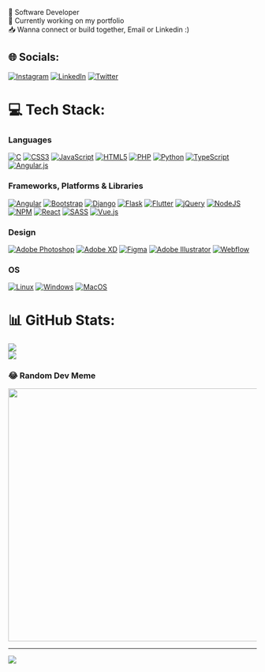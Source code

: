 <!-- ### Hi there 👋 -->

<!-- # 👾 About Me: -->
👾 Software Developer<br>
💼 Currently working on my portfolio<br>
📥 Wanna connect or build together, Email or Linkedin :)


## 🌐 Socials:
[![Instagram](https://img.shields.io/badge/Instagram-%23E4405F.svg?logo=Instagram&logoColor=white)](https://instagram.com/x33zp.web?igshid=OGQ5ZDc2ODk2ZA==) 
[![LinkedIn](https://img.shields.io/badge/LinkedIn-%230077B5.svg?logo=linkedin&logoColor=white)](https://www.linkedin.com/in/zubby-peculiar-379809222) 
[![Twitter](https://img.shields.io/badge/Twitter-%231DA1F2.svg?logo=Twitter&logoColor=white)](https://twitter.com/x33zp_web) 

# 💻 Tech Stack:
### Languages
[![C](https://img.shields.io/badge/c-%2300599C.svg?style=plastic&logo=c&logoColor=white)](https://github.com/zubbypeculiar) 
[![CSS3](https://img.shields.io/badge/css3-%231572B6.svg?style=plastic&logo=css3&logoColor=white)](https://github.com/zubbypeculiar) 
[![JavaScript](https://img.shields.io/badge/javascript-%23323330.svg?style=plastic&logo=javascript&logoColor=%23F7DF1E)](https://github.com/zubbypeculiar) 
[![HTML5](https://img.shields.io/badge/html5-%23E34F26.svg?style=plastic&logo=html5&logoColor=white)](https://github.com/zubbypeculiar) 
[![PHP](https://img.shields.io/badge/php-%23777BB4.svg?style=plastic&logo=php&logoColor=white)](https://github.com/zubbypeculiar) 
[![Python](https://img.shields.io/badge/python-3670A0?style=plastic&logo=python&logoColor=ffdd54)](https://github.com/zubbypeculiar) 
[![TypeScript](https://img.shields.io/badge/typescript-%23007ACC.svg?style=plastic&logo=typescript&logoColor=white)](https://github.com/zubbypeculiar) 
[![Angular.js](https://img.shields.io/badge/angular.js-%23E23237.svg?style=plastic&logo=angularjs&logoColor=white)](https://github.com/zubbypeculiar) 

### Frameworks, Platforms & Libraries
[![Angular](https://img.shields.io/badge/angular-%23DD0031.svg?style=plastic&logo=angular&logoColor=white)](https://github.com/zubbypeculiar) 
[![Bootstrap](https://img.shields.io/badge/bootstrap-%23563D7C.svg?style=plastic&logo=bootstrap&logoColor=white)](https://github.com/zubbypeculiar) 
[![Django](https://img.shields.io/badge/django-%23092E20.svg?style=plastic&logo=django&logoColor=white)](https://github.com/zubbypeculiar) 
[![Flask](https://img.shields.io/badge/flask-%23000.svg?style=plastic&logo=flask&logoColor=white)](https://github.com/zubbypeculiar) 
[![Flutter](https://img.shields.io/badge/Flutter-%2302569B.svg?style=plastic&logo=Flutter&logoColor=white)](https://github.com/zubbypeculiar) 
[![jQuery](https://img.shields.io/badge/jquery-%230769AD.svg?style=plastic&logo=jquery&logoColor=white)](https://github.com/zubbypeculiar) 
[![NodeJS](https://img.shields.io/badge/node.js-6DA55F?style=plastic&logo=node.js&logoColor=white)](https://github.com/zubbypeculiar) 
[![NPM](https://img.shields.io/badge/NPM-%23000000.svg?style=plastic&logo=npm&logoColor=white)](https://github.com/zubbypeculiar) 
[![React](https://img.shields.io/badge/react-%2320232a.svg?style=plastic&logo=react&logoColor=%2361DAFB)](https://github.com/zubbypeculiar) 
[![SASS](https://img.shields.io/badge/SASS-hotpink.svg?style=plastic&logo=SASS&logoColor=white)](https://github.com/zubbypeculiar) 
[![Vue.js](https://img.shields.io/badge/vuejs-%2335495e.svg?style=plastic&logo=vuedotjs&logoColor=%234FC08D)](https://github.com/zubbypeculiar) 

### Design
[![Adobe Photoshop](https://img.shields.io/badge/adobephotoshop-%2331A8FF.svg?style=plastic&logo=adobephotoshop&logoColor=white)](https://github.com/zubbypeculiar)
[![Adobe XD](https://img.shields.io/badge/Adobe%20XD-470137?style=plastic&logo=Adobe%20XD&logoColor=#FF61F6)](https://github.com/zubbypeculiar)
[![Figma](https://img.shields.io/badge/figma-%23F24E1E.svg?style=plastic&logo=figma&logoColor=white)](https://github.com/zubbypeculiar) 
[![Adobe Illustrator](https://img.shields.io/badge/adobeillustrator-%23FF9A00.svg?style=plastic&logo=adobeillustrator&logoColor=white)](https://github.com/zubbypeculiar) 
[![Webflow](https://img.shields.io/badge/Webflow-4353FF?style=plastic&logo=webflow&logoColor=white)](https://github.com/zubbypeculiar)

### OS
[![Linux](https://img.shields.io/badge/linux-black?style=for-the-badge&logo=Linux)](https://github.com/zubbypeculiar)
[![Windows](https://img.shields.io/badge/Windows-black?style=for-the-badge&logo=Windows)](https://github.com/zubbypeculiar)
[![MacOS](https://img.shields.io/badge/macos-black?style=for-the-badge&logo=macos&color=black)](https://github.com/zubbypeculiar) 

# 📊 GitHub Stats:
[![](https://github-readme-stats.vercel.app/api?username=zubbypeculiar&theme=gotham&hide_border=false&include_all_commits=true&count_private=true)](https://github.com/zubbypeculiar)<br/>
![[](https://github-readme-streak-stats.herokuapp.com/?user=zubbypeculiar&theme=gotham&hide_border=false)](https://github.com/zubbypeculiar)<br/>
[![](https://github-readme-stats.vercel.app/api/top-langs/?username=zubbypeculiar&theme=gotham&hide_border=false&include_all_commits=true&count_private=true&layout=compact)](https://github.com/zubbypeculiar)

### 😂 Random Dev Meme
<img src="https://rm.up.railway.app/" width="512px"/>

---
[![](https://visitcount.itsvg.in/api?id=zubbypeculiar&icon=2&color=3)](https://github.com/zubbypeculiar)

<!-- Proudly created with GPRM ( https://gprm.itsvg.in ) -->
